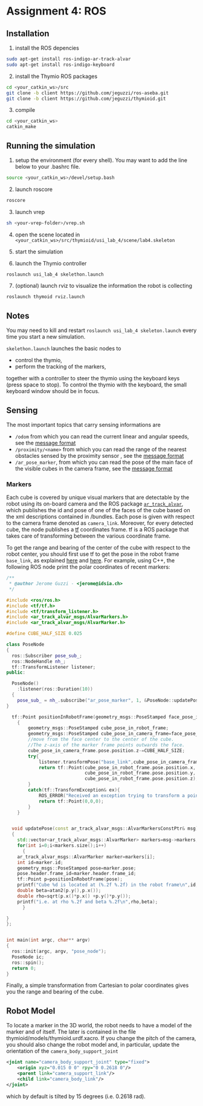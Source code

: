 Assignment 4: ROS
===================

Installation
------------

1. install the ROS depencies

  ```bash
  sudo apt-get install ros-indigo-ar-track-alvar
  sudo apt-get install ros-indigo-keyboard
  ```

2. install the Thymio ROS packages

  ```bash
  cd <your_catkin_ws>/src
  git clone -b client https://github.com/jeguzzi/ros-aseba.git
  git clone -b client https://github.com/jeguzzi/thymioid.git
  ```

3. compile

  ```bash
  cd <your_catkin_ws>
  catkin_make
  ```


Running the simulation
---------------------

1. setup the environment (for every shell). You may want to add the line below to your .bashrc file.

  ```bash
  source <your_catkin_ws>/devel/setup.bash
  ```

2. launch roscore

  ```bash
  roscore
  ```

3. launch vrep

  ```bash
  sh <your-vrep-folder>/vrep.sh
  ```

4. open the scene located in `<your_catkin_ws>/src/thymioid/usi_lab_4/scene/lab4.skeleton`

5. start the simulation

6. launch the Thymio controller

  ```bash
  roslaunch usi_lab_4 skelethon.launch
  ```

7. (optional) launch rviz to visualize the information the robot is collecting

  ```bash
  roslaunch thymoid rviz.launch
  ```




Notes
----

You may need to kill and restart
`roslaunch usi_lab_4 skeleton.launch`
every time you start a new simulation.


`skelethon.launch` launches the basic nodes to


* control the thymio,
* perform the tracking of the markers,

together with a controller to steer the thymio using the keyboard keys (press space to stop). To control the thymio with the keyboard, the small keyboard window should be in focus.


Sensing
-------

The most important topics that carry sensing informations are

* `/odom` from which you can read the current linear and angular speeds, see the [message format](http://docs.ros.org/api/nav_msgs/html/msg/Odometry.html)
* `/proximity/<name>` from which you can read the range of the nearest obstacles sensed by the proximity sensor <name>, see the [message format](http://docs.ros.org/api/sensor_msgs/html/msg/Range.html)
* `/ar_pose_marker`, from which you can read the pose of the main face of the visible cubes in the camera frame, see the [message format](http://docs.ros.org/api/ar_track_alvar/html/msg/AlvarMarkers.html)

### Markers

Each cube is covered by unique visual markers that are detectable by the robot using its on-board
camera and the ROS package [`ar_track_alvar`](http://wiki.ros.org/ar_track_alvar), which publishes the id and pose of one of the faces of the cube based on the xml descriptions contained in /bundles. Each pose is given with respect to the camera frame denoted as `camera_link`. Moreover, for every detected cube, the node publishes a [tf](http://wiki.ros.org/tf) coordinates frame. tf is a ROS package that takes care of transforming between the various coordinate frame.

To get the range and bearing of the center of the cube with respect to the robot center, you should first use tf to get the pose in the robot frame `base_link`, as explained [here](http://wiki.ros.org/tf/Overview/Transformations) and [here](http://wiki.ros.org/navigation/Tutorials/RobotSetup/TF). For example, using C++, the following ROS node print the polar coordinates of recent markers:

```c++
/**
 * @author Jerome Guzzi - <jerome@idsia.ch>
 */

#include <ros/ros.h>
#include <tf/tf.h>
#include <tf/transform_listener.h>
#include <ar_track_alvar_msgs/AlvarMarkers.h>
#include <ar_track_alvar_msgs/AlvarMarker.h>

#define CUBE_HALF_SIZE 0.025

class PoseNode
{
  ros::Subscriber pose_sub_;
  ros::NodeHandle nh_;
  tf::TransformListener listener;
public:

  PoseNode()
    :listener(ros::Duration(10))
  {
    pose_sub_ = nh_.subscribe("ar_pose_marker", 1, &PoseNode::updatePose, this);
}

  tf::Point positionInRobotFrame(geometry_msgs::PoseStamped face_pose_in_camera_frame)
    {
        geometry_msgs::PoseStamped cube_pose_in_robot_frame;
        geometry_msgs::PoseStamped cube_pose_in_camera_frame=face_pose_in_camera_frame;
        //move from the face center to the center of the cube.
        //The z-axis of the marker frame points outwards the face.
        cube_pose_in_camera_frame.pose.position.z-=CUBE_HALF_SIZE;
        try{
            listener.transformPose("base_link",cube_pose_in_camera_frame,cube_pose_in_robot_frame);
            return tf::Point(cube_pose_in_robot_frame.pose.position.x,
                             cube_pose_in_robot_frame.pose.position.y,
                             cube_pose_in_robot_frame.pose.position.z);
        }
        catch(tf::TransformException& ex){
            ROS_ERROR("Received an exception trying to transform a point from \"%s\" to \"base_link\": %s",                face_pose_in_camera_frame.header.frame_id.c_str(),  ex.what());
            return tf::Point(0,0,0);
        }
    }


  void updatePose(const ar_track_alvar_msgs::AlvarMarkersConstPtr& msg)
  {
    std::vector<ar_track_alvar_msgs::AlvarMarker> markers=msg->markers;
    for(int i=0;i<markers.size();i++)
      {
	ar_track_alvar_msgs::AlvarMarker marker=markers[i];
	int id=marker.id;
	geometry_msgs::PoseStamped pose=marker.pose;
	pose.header.frame_id=marker.header.frame_id;
	tf::Point p=positionInRobotFrame(pose);
	printf("Cube %d is located at (%.2f %.2f) in the robot frame\n",id,p.x(),p.y());
	double beta=atan2(p.y(),p.x());
	double rho=sqrt(p.x()*p.x() +p.y()*p.y());
	printf("i.e. at rho %.2f and beta %.2f\n",rho,beta);
      }

}
};


int main(int argc, char** argv)
{
  ros::init(argc, argv, "pose_node");
  PoseNode ic;
  ros::spin();
  return 0;
}
```


Finally, a simple transformation from Cartesian to polar coordinates gives you the range and bearing of the cube.


Robot Model
----------

To locate a marker in the 3D world, the robot needs to have a model of the marker and of itself.
The later is contained in the file thymioid/models/thymioid.urdf.xacro. If you change the pitch of the camera, you should also change the robot model and, in particular, update the orientation of the  `camera_body_support_joint`
```xml
<joint name="camera_body_support_joint" type="fixed">
    <origin xyz="0.015 0 0" rpy="0 0.2618 0"/>
    <parent link="camera_support_link"/>
    <child link="camera_body_link"/>
</joint>
```

which by default is tilted by 15 degrees (i.e. 0.2618 rad).
